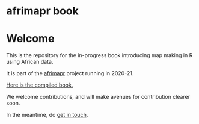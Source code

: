 # afrimapr book

# Welcome

This is the repository for the in-progress book introducing map making in R using African data.

It is part of the [afrimapr](https://afrimapr.github.io/afrimapr.website/) project running in 2020-21.

[Here is the compiled book.](https://afrimapr.github.io/afrimapr-book/)

We welcome contributions, and will make avenues for contribution clearer soon.

In the meantime, do [get in touch](https://afrimapr.github.io/afrimapr.website/get-involved/).
